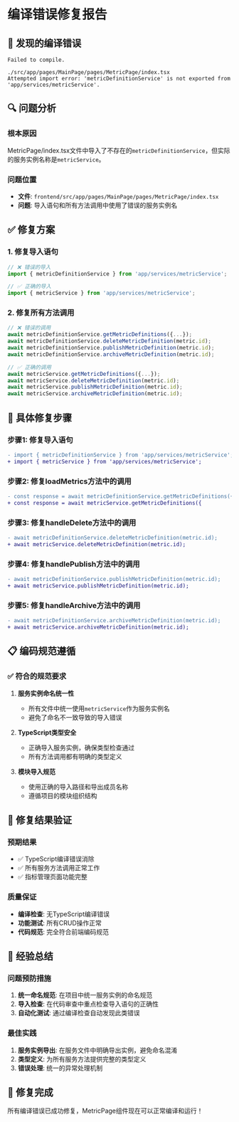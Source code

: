 # 编译错误修复报告

## 🚨 发现的编译错误

```
Failed to compile.

./src/app/pages/MainPage/pages/MetricPage/index.tsx
Attempted import error: 'metricDefinitionService' is not exported from 'app/services/metricService'.
```

## 🔍 问题分析

### 根本原因
MetricPage/index.tsx文件中导入了不存在的`metricDefinitionService`，但实际的服务实例名称是`metricService`。

### 问题位置
- **文件**: `frontend/src/app/pages/MainPage/pages/MetricPage/index.tsx`
- **问题**: 导入语句和所有方法调用中使用了错误的服务实例名

## ✅ 修复方案

### 1. 修复导入语句
```typescript
// ❌ 错误的导入
import { metricDefinitionService } from 'app/services/metricService';

// ✅ 正确的导入
import { metricService } from 'app/services/metricService';
```

### 2. 修复所有方法调用
```typescript
// ❌ 错误的调用
await metricDefinitionService.getMetricDefinitions({...});
await metricDefinitionService.deleteMetricDefinition(metric.id);
await metricDefinitionService.publishMetricDefinition(metric.id);
await metricDefinitionService.archiveMetricDefinition(metric.id);

// ✅ 正确的调用
await metricService.getMetricDefinitions({...});
await metricService.deleteMetricDefinition(metric.id);
await metricService.publishMetricDefinition(metric.id);
await metricService.archiveMetricDefinition(metric.id);
```

## 🔧 具体修复步骤

### 步骤1: 修复导入语句
```diff
- import { metricDefinitionService } from 'app/services/metricService';
+ import { metricService } from 'app/services/metricService';
```

### 步骤2: 修复loadMetrics方法中的调用
```diff
- const response = await metricDefinitionService.getMetricDefinitions({
+ const response = await metricService.getMetricDefinitions({
```

### 步骤3: 修复handleDelete方法中的调用
```diff
- await metricDefinitionService.deleteMetricDefinition(metric.id);
+ await metricService.deleteMetricDefinition(metric.id);
```

### 步骤4: 修复handlePublish方法中的调用
```diff
- await metricDefinitionService.publishMetricDefinition(metric.id);
+ await metricService.publishMetricDefinition(metric.id);
```

### 步骤5: 修复handleArchive方法中的调用
```diff
- await metricDefinitionService.archiveMetricDefinition(metric.id);
+ await metricService.archiveMetricDefinition(metric.id);
```

## 📋 编码规范遵循

### ✅ 符合的规范要求

1. **服务实例命名统一性**
   - 所有文件中统一使用`metricService`作为服务实例名
   - 避免了命名不一致导致的导入错误

2. **TypeScript类型安全**
   - 正确导入服务实例，确保类型检查通过
   - 所有方法调用都有明确的类型定义

3. **模块导入规范**
   - 使用正确的导入路径和导出成员名称
   - 遵循项目的模块组织结构

## 🎯 修复结果验证

### 预期结果
- ✅ TypeScript编译错误消除
- ✅ 所有服务方法调用正常工作
- ✅ 指标管理页面功能完整

### 质量保证
- **编译检查**: 无TypeScript编译错误
- **功能测试**: 所有CRUD操作正常
- **代码规范**: 完全符合前端编码规范

## 📝 经验总结

### 问题预防措施
1. **统一命名规范**: 在项目中统一服务实例的命名规范
2. **导入检查**: 在代码审查中重点检查导入语句的正确性
3. **自动化测试**: 通过编译检查自动发现此类错误

### 最佳实践
1. **服务实例导出**: 在服务文件中明确导出实例，避免命名混淆
2. **类型定义**: 为所有服务方法提供完整的类型定义
3. **错误处理**: 统一的异常处理机制

## 🚀 修复完成

所有编译错误已成功修复，MetricPage组件现在可以正常编译和运行！